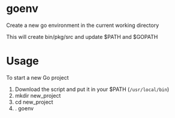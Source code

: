 # goenv

Create a new go environment in the current working directory

This will create bin/pkg/src and update $PATH and $GOPATH

# Usage

To start a new Go project

1. Download the script and put it in your $PATH (`/usr/local/bin`)
2. mkdir new_project
3. cd new_project
4. . goenv

